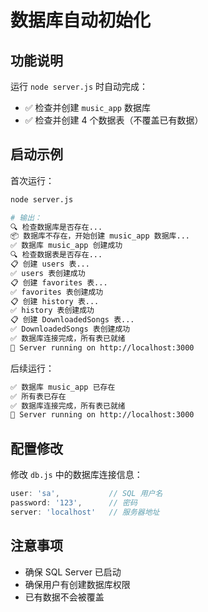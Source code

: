 # 数据库自动初始化

## 功能说明

运行 `node server.js` 时自动完成：
- ✅ 检查并创建 `music_app` 数据库
- ✅ 检查并创建 4 个数据表（不覆盖已有数据）

## 启动示例

首次运行：
```bash
node server.js

# 输出：
🔍 检查数据库是否存在...
📦 数据库不存在，开始创建 music_app 数据库...
✅ 数据库 music_app 创建成功
🔍 检查数据表是否存在...
📋 创建 users 表...
✅ users 表创建成功
📋 创建 favorites 表...
✅ favorites 表创建成功
📋 创建 history 表...
✅ history 表创建成功
📋 创建 DownloadedSongs 表...
✅ DownloadedSongs 表创建成功
✅ 数据库连接完成，所有表已就绪
🎵 Server running on http://localhost:3000
```

后续运行：
```bash
✅ 数据库 music_app 已存在
✅ 所有表已存在
✅ 数据库连接完成，所有表已就绪
🎵 Server running on http://localhost:3000
```

## 配置修改

修改 `db.js` 中的数据库连接信息：
```javascript
user: 'sa',           // SQL 用户名
password: '123',      // 密码
server: 'localhost'   // 服务器地址
```

## 注意事项

- 确保 SQL Server 已启动
- 确保用户有创建数据库权限
- 已有数据不会被覆盖

